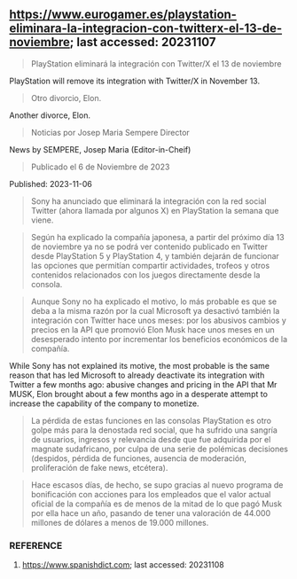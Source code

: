 ## https://www.eurogamer.es/playstation-eliminara-la-integracion-con-twitterx-el-13-de-noviembre; last accessed: 20231107

> PlayStation eliminará la integración con Twitter/X el 13 de noviembre

PlayStation will remove its integration with Twitter/X in November 13.

> Otro divorcio, Elon.

Another divorce, Elon.

> Noticias por Josep Maria Sempere Director

News by SEMPERE, Josep Maria (Editor-in-Cheif)

> Publicado el 6 de Noviembre de 2023

Published: 2023-11-06

> Sony ha anunciado que eliminará la integración con la red social Twitter (ahora llamada por algunos X) en PlayStation la semana que viene.

> Según ha explicado la compañía japonesa, a partir del próximo día 13 de noviembre ya no se podrá ver contenido publicado en Twitter desde PlayStation 5 y PlayStation 4, y también dejarán de funcionar las opciones que permitían compartir actividades, trofeos y otros contenidos relacionados con los juegos directamente desde la consola.

> Aunque Sony no ha explicado el motivo, lo más probable es que se deba a la misma razón por la cual Microsoft ya desactivó también la integración con Twitter hace unos meses: por los abusivos cambios y precios en la API que promovió Elon Musk hace unos meses en un desesperado intento por incrementar los beneficios económicos de la compañía.

While Sony has not explained its motive, the most probable is the same reason that has led Microsoft to already deactivate its integration with Twitter a few months ago: abusive changes and pricing in the API that Mr MUSK, Elon brought about a few months ago in a desperate attempt to increase the capability of the company to monetize.

> La pérdida de estas funciones en las consolas PlayStation es otro golpe más para la denostada red social, que ha sufrido una sangría de usuarios, ingresos y relevancia desde que fue adquirida por el magnate sudafricano, por culpa de una serie de polémicas decisiones (despidos, pérdida de funciones, ausencia de moderación, proliferación de fake news, etcétera). 

> Hace escasos días, de hecho, se supo gracias al nuevo programa de bonificación con acciones para los empleados que el valor actual oficial de la compañía es de menos de la mitad de lo que pagó Musk por ella hace un año, pasando de tener una valoración de 44.000 millones de dólares a menos de 19.000 millones. 

### REFERENCE

1) https://www.spanishdict.com; last accessed: 20231108
